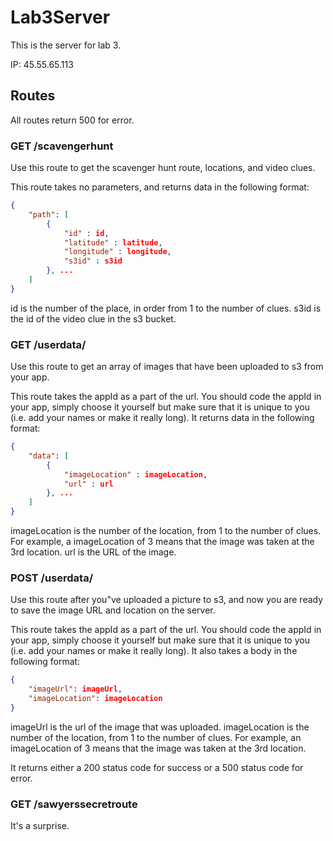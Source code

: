 # Lab3Server
This is the server for lab 3. 

IP: 45.55.65.113

## Routes

All routes return 500 for error. 

### GET /scavengerhunt

Use this route to get the scavenger hunt route, locations, and video clues. 

This route takes no parameters, and returns data in the following format:

``` JSON
{
	"path": [
		{
			"id" : id,
			"latitude" : latitude,
			"longitude" : longitude,
			"s3id" : s3id
		}, ...
	]
}
```

id is the number of the place, in order from 1 to the number of clues. s3id is the id of the video clue in the s3 bucket. 

### GET /userdata/<appId>

Use this route to get an array of images that have been uploaded to s3 from your app. 

This route takes the appId as a part of the url. You should code the appId in your app, simply choose it yourself but make sure that it is unique to you (i.e. add your names or make it really long). It returns data in the following format:

``` JSON
{
	"data": [
		{
			"imageLocation" : imageLocation,
			"url" : url
		}, ...
	]
}
```

imageLocation is the number of the location, from 1 to the number of clues. For example, a imageLocation of 3 means that the image was taken at the 3rd location. url is the URL of the image.

### POST /userdata/<appId>

Use this route after you"ve uploaded a picture to s3, and now you are ready to save the image URL and location on the server. 

This route takes the appId as a part of the url. You should code the appId in your app, simply choose it yourself but make sure that it is unique to you (i.e. add your names or make it really long). It also takes a body in the following format:

``` JSON
{
	"imageUrl": imageUrl,
	"imageLocation": imageLocation
}
```

imageUrl is the url of the image that was uploaded. imageLocation is the number of the location, from 1 to the number of clues. For example, an imageLocation of 3 means that the image was taken at the 3rd location. 


It returns either a 200 status code for success or a 500 status code for error. 

### GET /sawyerssecretroute

It's a surprise. 

